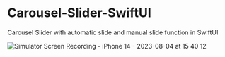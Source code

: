 # Carousel-Slider-SwiftUI
Carousel Slider with automatic slide and manual slide function in SwiftUI


![Simulator Screen Recording - iPhone 14 - 2023-08-04 at 15 40 12](https://github.com/PratikPandyaOfficial/Carousel-Slider-SwiftUI/assets/46597115/e823ce96-6a79-4d28-9007-956d82177b92)
